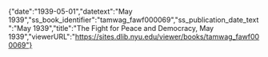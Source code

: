 {"date":"1939-05-01","datetext":"May 1939","ss_book_identifier":"tamwag_fawf000069","ss_publication_date_text":"May 1939","title":"The Fight for Peace and Democracy, May 1939","viewerURL":"https://sites.dlib.nyu.edu/viewer/books/tamwag_fawf000069"}
